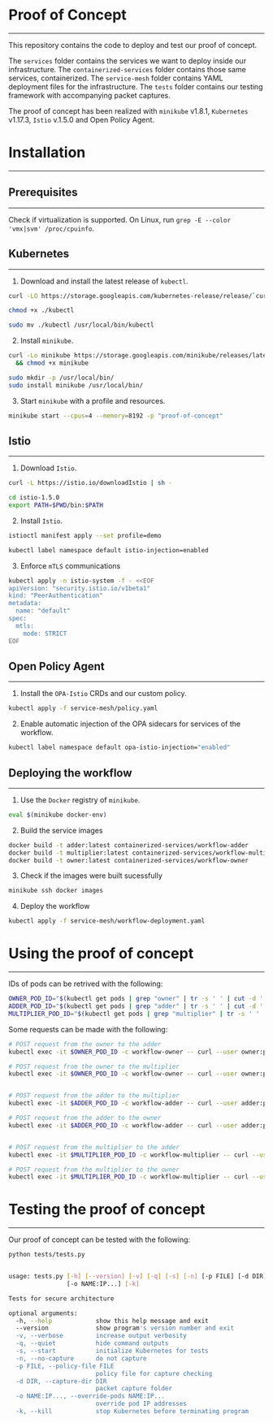 # Proof of Concept
***
This repository contains the code to deploy and test our proof of concept.

The `services` folder contains the services we want to deploy inside our infrastructure.
The `containerized-services` folder contains those same services, containerized.
The `service-mesh` folder contains YAML deployment files for the infrastructure.
The `tests` folder contains our testing framework with accompanying packet captures.

The proof of concept has been realized with `minikube` v1.8.1, `Kubernetes` v1.17.3, `Istio` v.1.5.0 and Open Policy Agent.



# Installation
***
## Prerequisites
***
Check if virtualization is supported.
On Linux, run `grep -E --color 'vmx|svm' /proc/cpuinfo`.


## Kubernetes
***
1. Download and install the latest release of `kubectl`.

```sh
curl -LO https://storage.googleapis.com/kubernetes-release/release/`curl -s https://storage.googleapis.com/kubernetes-release/release/stable.txt`/bin/linux/amd64/kubectl

chmod +x ./kubectl

sudo mv ./kubectl /usr/local/bin/kubectl
```

2. Install `minikube`.

```sh
curl -Lo minikube https://storage.googleapis.com/minikube/releases/latest/minikube-linux-amd64 \
  && chmod +x minikube

sudo mkdir -p /usr/local/bin/
sudo install minikube /usr/local/bin/
```

3. Start `minikube` with a profile and resources.

```sh
minikube start --cpus=4 --memory=8192 -p "proof-of-concept"
```


## Istio
***
1. Download `Istio`.

```sh
curl -L https://istio.io/downloadIstio | sh -

cd istio-1.5.0
export PATH=$PWD/bin:$PATH
```

2. Install `Istio`.

```sh
istioctl manifest apply --set profile=demo

kubectl label namespace default istio-injection=enabled
```

3. Enforce `mTLS` communications

```sh
kubectl apply -n istio-system -f - <<EOF
apiVersion: "security.istio.io/v1beta1"
kind: "PeerAuthentication"
metadata:
  name: "default"
spec:
  mtls:
    mode: STRICT
EOF
```


## Open Policy Agent
***
1. Install the `OPA-Istio` CRDs and our custom policy.

```sh
kubectl apply -f service-mesh/policy.yaml
```

2. Enable automatic injection of the OPA sidecars for services of the workflow.

```sh
kubectl label namespace default opa-istio-injection="enabled"
```


## Deploying the workflow
***
1. Use the `Docker` registry of `minikube`.

```sh
eval $(minikube docker-env)
```

2. Build the service images

```sh
docker build -t adder:latest containerized-services/workflow-adder
docker build -t multiplier:latest containerized-services/workflow-multiplier
docker build -t owner:latest containerized-services/workflow-owner
```

3. Check if the images were built sucessfully

```sh
minikube ssh docker images
```

4. Deploy the workflow

```sh
kubectl apply -f service-mesh/workflow-deployment.yaml
```



# Using the proof of concept
***
IDs of pods can be retrived with the following:

```sh
OWNER_POD_ID="$(kubectl get pods | grep "owner" | tr -s ' ' | cut -d ' ' -f 1 | awk 'NR>1{print PREV} {PREV=$0} END{printf("%s",$0)}')"
ADDER_POD_ID="$(kubectl get pods | grep "adder" | tr -s ' ' | cut -d ' ' -f 1 | awk 'NR>1{print PREV} {PREV=$0} END{printf("%s",$0)}')"
MULTIPLIER_POD_ID="$(kubectl get pods | grep "multiplier" | tr -s ' ' | cut -d ' ' -f 1 | awk 'NR>1{print PREV} {PREV=$0} END{printf("%s",$0)}')"
```

Some requests can be made with the following:

```sh
# POST request from the owner to the adder
kubectl exec -it $OWNER_POD_ID -c workflow-owner -- curl --user owner:password -X POST --header 'Content-Type: application/json' --header 'Accept: text/html' -d '{ "first_number": 4, "second_number": 7 }' 'http://adder:5000/api/adder'

# POST request from the owner to the multiplier
kubectl exec -it $OWNER_POD_ID -c workflow-owner -- curl --user owner:password -X POST --header 'Content-Type: application/json' --header 'Accept: text/html' -d '{ "first_number": 4, "second_number": 7 }' 'http://multiplier:5001/api/multiplier'


# POST request from the adder to the multiplier
kubectl exec -it $ADDER_POD_ID -c workflow-adder -- curl --user adder:password -X POST --header 'Content-Type: application/json' --header 'Accept: text/html' -d '{ "first_number": 4, "second_number": 7 }' 'http://multiplier:5001/api/multiplier'

# POST request from the adder to the owner
kubectl exec -it $ADDER_POD_ID -c workflow-adder -- curl --user adder:password -X POST --header 'Content-Type: application/json' --header 'Accept: text/html' -d '{ "result": 4 }' 'http://owner:5002/api/owner'


# POST request from the multiplier to the adder
kubectl exec -it $MULTIPLIER_POD_ID -c workflow-multiplier -- curl --user multiplier:password -X POST --header 'Content-Type: application/json' --header 'Accept: text/html' -d '{ "first_number": 4, "second_number": 7 }' 'http://adder:5000/api/adder'

# POST request from the multiplier to the owner
kubectl exec -it $MULTIPLIER_POD_ID -c workflow-multiplier -- curl --user multiplier:password -X POST --header 'Content-Type: application/json' --header 'Accept: text/html' -d '{ "result": 4 }' 'http://owner:5002/api/owner'
```



# Testing the proof of concept
***
Our proof of concept can be tested with the following:

```sh
python tests/tests.py


usage: tests.py [-h] [--version] [-v] [-q] [-s] [-n] [-p FILE] [-d DIR]
                [-o NAME:IP...] [-k]

Tests for secure architecture

optional arguments:
  -h, --help            show this help message and exit
  --version             show program's version number and exit
  -v, --verbose         increase output verbosity
  -q, --quiet           hide command outputs
  -s, --start           initialize Kubernetes for tests
  -n, --no-capture      do not capture
  -p FILE, --policy-file FILE
                        policy file for capture checking
  -d DIR, --capture-dir DIR
                        packet capture folder
  -o NAME:IP..., --override-pods NAME:IP...
                        override pod IP addresses
  -k, --kill            stop Kubernetes before terminating program

```
